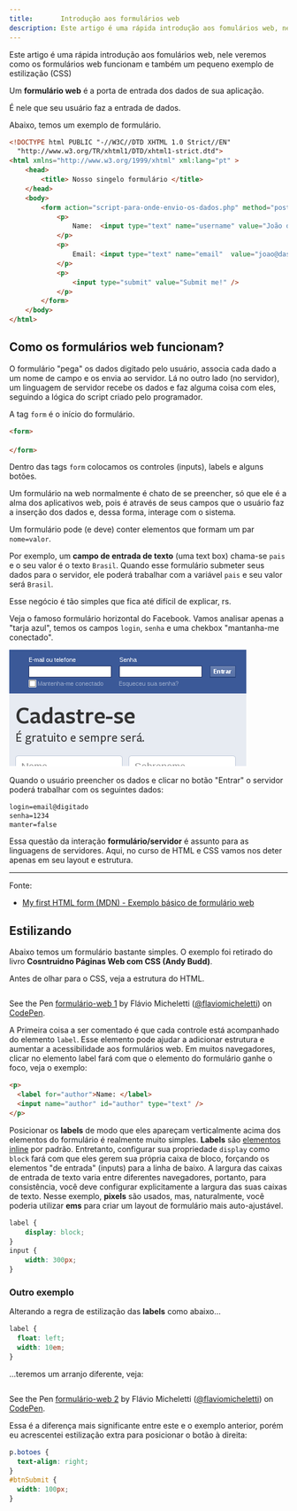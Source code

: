 ```yaml
---
title:       Introdução aos formulários web
description: Este artigo é uma rápida introdução aos fomulários web, nele veremos como os formulários web funcionam e também um pequeno exemplo de estilização (CSS)
---
```


Este artigo é uma rápida introdução aos fomulários web, nele veremos como os formulários web funcionam e também um 
pequeno exemplo de estilização (CSS)

Um __formulário web__ é a porta de entrada dos dados de sua aplicação.

É nele que seu usuário faz a entrada de dados.

Abaixo, temos um exemplo de formulário.

```html
<!DOCTYPE html PUBLIC "-//W3C//DTD XHTML 1.0 Strict//EN"
  "http://www.w3.org/TR/xhtml1/DTD/xhtml1-strict.dtd">
<html xmlns="http://www.w3.org/1999/xhtml" xml:lang="pt" >
    <head>
        <title> Nosso singelo formulário </title>
    </head>
    <body>
        <form action="script-para-onde-envio-os-dados.php" method="post">
            <p>
                Name:  <input type="text" name="username" value="João da Silva" />
            </p>
            <p>
                Email: <input type="text" name="email"  value="joao@dasilva.com" />
            </p>
            <p>
                <input type="submit" value="Submit me!" />
            </p>
        </form>
    </body>
</html>
```



Como os formulários web funcionam?
---

O formulário "pega" os dados digitado pelo usuário, associa cada dado a um nome de campo e os envia ao servidor. 
Lá no outro lado (no servidor), um linguagem de servidor recebe os dados e faz alguma coisa com eles, seguindo a lógica
do script criado pelo programador.

A tag `form` é o início do formulário.

```html
<form>

</form>
```

Dentro das tags `form` colocamos os controles (inputs), labels e alguns botões.

Um formulário na web normalmente é chato de se preencher, só que ele é a alma dos aplicativos web, pois é através de seus
campos que o usuário faz a inserção dos dados e, dessa forma, interage com o sistema.

Um formulário pode (e deve) conter elementos que formam um par `nome=valor`.

Por exemplo, um __campo de entrada de texto__ (uma text box) chama-se `pais` e o seu valor é o texto `Brasil`. Quando
esse formulário submeter seus dados para o servidor, ele poderá trabalhar com a variável `pais` e seu valor será `Brasil`.

Esse negócio é tão simples que fica até difícil de explicar, rs.

Veja o famoso formulário horizontal do Facebook. Vamos analisar apenas a "tarja azul", temos os campos `login`, `senha` 
e uma chekbox "mantanha-me conectado".

!["formulário web de exemplo"](form-facebook.png "formulário web de exemplo")

Quando o usuário preencher os dados e clicar no botão "Entrar" o servidor poderá trabalhar com os seguintes dados:

    login=email@digitado
    senha=1234
    manter=false

Essa questão da interação __formulário/servidor__  é assunto para as linguagens de servidores. Aqui, no curso de HTML e
CSS vamos nos deter apenas em seu layout e estrutura.

- - -
Fonte:

- [My first HTML form (MDN) - Exemplo básico de formulário web](https://developer.mozilla.org/en-US/docs/Web/Guide/HTML/Forms/My_first_HTML_form "link-externo")



Estilizando
---

Abaixo temos um formulário bastante simples. O exemplo foi retirado do livro __Cosntruidno Páginas Web com CSS
(Andy Budd)__.

Antes de olhar para o CSS, veja a estrutura do HTML.

<div data-height="395" data-theme-id="2897" data-slug-hash="EaPXKd" data-default-tab="null" data-user="flaviomicheletti" class='codepen'><pre><code></code></pre>
<p>See the Pen <a href='http://codepen.io/flaviomicheletti/pen/EaPXKd/'>formulário-web 1</a> by Flávio Micheletti (<a href='http://codepen.io/flaviomicheletti'>@flaviomicheletti</a>) on <a href='http://codepen.io'>CodePen</a>.</p>
</div><script async src="//assets.codepen.io/assets/embed/ei.js"></script>

A Primeira coisa a ser comentado é que cada controle está acompanhado do elemento `label`. Esse elemento pode ajudar a
adicionar estrutura e aumentar a acessibilidade aos formulários web. Em muitos navegadores, clicar no elemento label 
fará com que o elemento do formulário ganhe o foco, veja o exemplo:

```html
<p>
  <label for="author">Name: </label>
  <input name="author" id="author" type="text" />
</p>
```

Posicionar os __labels__ de modo que eles apareçam verticalmente acima dos elementos do formulário é realmente muito simples.
__Labels__ são [elementos inline](/html-css/elementos-inline-block-level/) por padrão. Entretanto, configurar sua propriedade
 `display` como `block` fará com que eles gerem sua própria caixa de bloco, forçando os elementos "de entrada" (inputs)
para a linha de baixo. A largura das caixas de entrada de texto varia entre diferentes navegadores, portanto, para
consistência, você deve configurar explicitamente a largura das suas caixas de texto. Nesse exemplo, __pixels__ são usados,
mas, naturalmente, você poderia utilizar __ems__ para criar um layout de formulário mais auto-ajustável.

```css
label {
    display: block;
}
input {
    width: 300px;
}
```

 


### Outro exemplo

Alterando a regra de estilização das __labels__ como abaixo...

```css
label {
  float: left;
  width: 10em;
}
```

...teremos um arranjo diferente, veja:

<div data-height="346" data-theme-id="2897" data-slug-hash="MYKoeQ" data-default-tab="null" data-user="flaviomicheletti" class='codepen'><pre><code></code></pre>
<p>See the Pen <a href='http://codepen.io/flaviomicheletti/pen/MYKoeQ/'>formulário-web 2</a> by Flávio Micheletti (<a href='http://codepen.io/flaviomicheletti'>@flaviomicheletti</a>) on <a href='http://codepen.io'>CodePen</a>.</p>
</div><script async src="//assets.codepen.io/assets/embed/ei.js"></script>

Essa é a diferença mais significante entre este e o exemplo anterior, porém eu acrescentei estilização extra para posicionar o botão
à direita:

```css
p.botoes {
  text-align: right;
}
#btnSubmit {
  width: 100px;
}
```